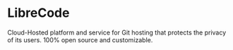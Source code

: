 # LibreCode

Cloud-Hosted platform and service for Git hosting that protects the privacy of its users. 100% open source and customizable.
